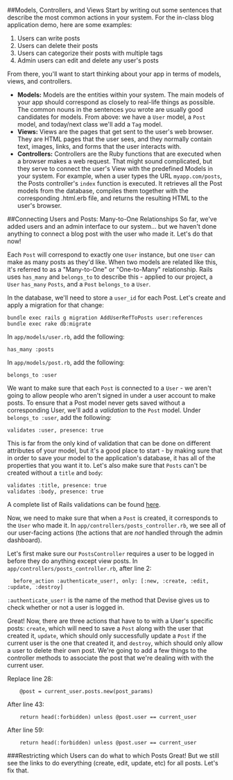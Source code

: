 ##Models, Controllers, and Views
Start by writing out some sentences that describe the most common actions in your system. For the in-class blog application demo, here are some examples:
  1. Users can write posts
  2. Users can delete their posts
  3. Users can categorize their posts with multiple tags
  4. Admin users can edit and delete any user's posts
  
From there, you'll want to start thinking about your app in terms of models, views, and controllers.
  - **Models:** Models are the entities within your system. The main models of your app should correspond as closely to real-life things as possible. The common nouns in the sentences you wrote are usually good candidates for models. From above: we have a `User` model, a `Post` model, and today/next class we'll add a `Tag` model.
  - **Views:** Views are the pages that get sent to the user's web browser. They are HTML pages that the user sees, and they normally contain text, images, links, and forms that the user interacts with.
  - **Controllers:** Controllers are the Ruby functions that are executed when a browser makes a web request. That might sound complicated, but they serve to connect the user's View with the predefined Models in your system. For example, when a user types the URL `myapp.com/posts`, the Posts controller's `index` function is executed. It retrieves all the Post models from the database, compiles them together with the corresponding .html.erb file, and returns the resulting HTML to the user's browser.

##Connecting Users and Posts: Many-to-One Relationships
So far, we've added users and an admin interface to our system... but we haven't done anything to connect a blog post with the user who made it. Let's do that now!

Each `Post` will correspond to exactly one `User` instance, but one `User` can make as many posts as they'd like. When two models are related like this, it's referred to as a "Many-to-One" or "One-to-Many" relationship. Rails uses `has_many` and `belongs_to` to describe this - applied to our project, a `User` `has_many` `Posts`, and a `Post` `belongs_to` a `User`.

In the database, we'll need to store a `user_id` for each Post. Let's create and apply a migration for that change:

```
bundle exec rails g migration AddUserRefToPosts user:references
bundle exec rake db:migrate
```

In `app/models/user.rb`, add the following:
```
has_many :posts
```

In `app/models/post.rb`, add the following:
```
belongs_to :user
```
We want to make sure that each `Post` is connected to a `User` - we aren't going to allow people who aren't signed in under a user account to make posts. To ensure that a Post model never gets saved without a corresponding User, we'll add a *validation* to the `Post` model. Under `belongs_to :user`, add the following:
```
validates :user, presence: true
```

This is far from the only kind of validation that can be done on different attributes of your model, but it's a good place to start - by making sure that in order to save your model to the application's database, it has all of the properties that you want it to. Let's also make sure that `Posts` can't be created without a `title` and `body`:
```
validates :title, presence: true
validates :body, presence: true
```
A complete list of Rails validations can be found [here](http://guides.rubyonrails.org/active_record_validations.html).

Now, we need to make sure that when a `Post` is created, it corresponds to the `User` who made it. In `app/controllers/posts_controller.rb`, we see all of our user-facing actions (the actions that are *not* handled through the admin dashboard).

Let's first make sure our `PostsController` requires a user to be logged in before they do anything except view posts. In `app/controllers/posts_controller.rb`, after line 2:
```
  before_action :authenticate_user!, only: [:new, :create, :edit, :update, :destroy]
```
`:authenticate_user!` is the name of the method that Devise gives us to check whether or not a user is logged in.

Great! Now, there are three actions that have to to with a User's specific posts: `create`, which will need to save a `Post` along with the user that created it, `update`, which should only successfully update a `Post` if the current user is the one that created it, and `destroy`, which should only allow a user to delete their own post. We're going to add a few things to the controller methods to associate the post that we're dealing with with the current user.

Replace line 28:
```
    @post = current_user.posts.new(post_params)
```

After line 43:
```
    return head(:forbidden) unless @post.user == current_user
```

After line 59:
```
    return head(:forbidden) unless @post.user == current_user
```

###Restricting which Users can do what to which Posts
Great! But we still see the links to do everything (create, edit, update, etc) for all posts. Let's fix that.
